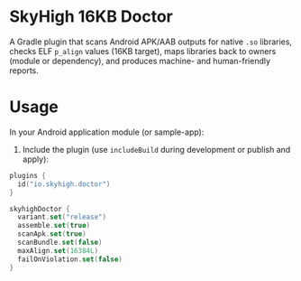 # SkyHigh 16KB Doctor

A Gradle plugin that scans Android APK/AAB outputs for native `.so` libraries, checks ELF `p_align` values (16KB target), maps libraries back to owners (module or dependency), and produces machine- and human-friendly reports.


# Usage

In your Android application module (or sample-app):

1. Include the plugin (use `includeBuild` during development or publish and apply):
```kotlin
plugins {
  id("io.skyhigh.doctor")
}

skyhighDoctor {
  variant.set("release")
  assemble.set(true)
  scanApk.set(true)
  scanBundle.set(false)
  maxAlign.set(16384L)
  failOnViolation.set(false)
}
